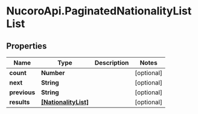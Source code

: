 # NucoroApi.PaginatedNationalityListList

## Properties

Name | Type | Description | Notes
------------ | ------------- | ------------- | -------------
**count** | **Number** |  | [optional] 
**next** | **String** |  | [optional] 
**previous** | **String** |  | [optional] 
**results** | [**[NationalityList]**](NationalityList.md) |  | [optional] 


